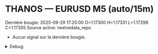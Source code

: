 # THANOS — EURUSD M5 (auto/15m)
Dernière bougie: 2025-09-29 17:25:00  O=1.17300  H=1.17331  L=1.17298  C=1.17305
Source active: twelvedata_repo

- Aucun signal sur la dernière bougie.

<details><summary>Debug</summary>

- TD_API_KEY manquant.

</details>
